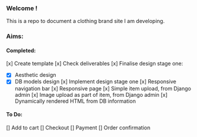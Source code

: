 ### Welcome !
This is a repo to document a clothing brand site I am developing. 

### Aims:
#### Completed:
[x] Create template
[x] Check deliverables
[x] Finalise design stage one:
- [x] Aesthetic design
- [x] DB models design
[x] Implement design stage one
[x] Responsive navigation bar
[x] Responsive page
[x] Simple item upload, from Django admin
[x] Image upload as part of item, from Django admin
[x] Dynamically rendered HTML from DB information

#### To Do:
[] Add to cart
[] Checkout
[] Payment
[] Order confirmation